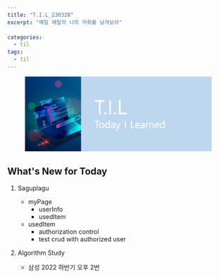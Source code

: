 ```yaml
---
title: "T.I.L_230328"
excerpt: "매일 매일의 나의 자취를 남겨보자"

categories:
  - til
tags:
  - til
---
```

<figure>
    <img src="/assets/images/til_image.png">
</figure>

## What's New for  Today 

1. Saguplagu
    - myPage
        - userInfo
        - usedItem
    - usedItem
        - authorization control
        - test crud with authorized user

2. Algorithm Study
    - 삼성 2022 하반기 오후 2번
            








        
